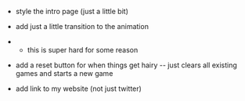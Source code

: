 




- style the intro page (just a little bit)


- add just a little transition to the animation
- - this is super hard for some reason





- add a reset button for when things get hairy
-- just clears all existing games and starts a new game




- add link to my website (not just twitter)